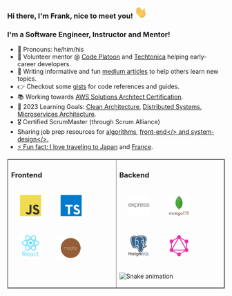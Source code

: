 ### Hi there, I'm Frank, nice to meet you! <img src="https://github.com/frankstepanski/frankstepanski/blob/master/assets/Hi.gif" width="29px" height="29px">

### I'm a Software Engineer, Instructor and Mentor!
- 👨 Pronouns: he/him/his
- 🌱 Volunteer mentor @ <a href="https://www.codeplatoon.org/">Code Platoon</a> and <a href="https://techtonica.org/">Techtonica</a> helping early-career developers. 
-  📝 Writing informative and fun <a href="https://frankstepanski.medium.com/">medium articles</a> to help others learn new topics.
- 👉  Checkout some <a href="https://gist.github.com/frankstepanski">gists</a> for code references and guides.
 - 📚 Working towards <a href="https://aws.amazon.com/certification/certified-solutions-architect-associate/">AWS Solutions Architect Certification</a>.
- 🧠 2023 Learning Goals:  <a href="https://www.amazon.com/Clean-Architecture-Craftsmans-Software-Structure/dp/0134494164">Clean Architecture</a>, <a href="https://www.amazon.com/Understanding-Distributed-Systems-Second-applications/dp/1838430210/">Distributed Systems</a>, <a href="https://www.udemy.com/course/design-microservices-architecture-with-patterns-principles/">Microservices Architecture</a>.
- 🎖️ Certified ScrumMaster (through Scrum Alliance)
- Sharing job prep resources for <a href="https://github.com/frankstepanski/data-structures-and-algorithms">algorithms</a>, <a href="https://github.com/frankstepanski/front-end-interview-handbook">front-end</> and <a href="https://github.com/frankstepanski/system-design-primer">system-design</>.
- ⚡ Fun fact: I love traveling to <a href="https://thebestjapan.com/">Japan</a> and <a href="https://in.france.fr/en">France</a>.

<table width="100%" border="1"><tr><td valign="top">

### Frontend  
<div>  
<img style="margin: 20px" src="assets/javascript-original.svg" alt="JavaScript" height="50" />  
<img style="margin: 20px" src="assets/typescript-original.svg" alt="TypeScript" height="50" />  
<img style="margin: 20px" src="assets/react-original-wordmark.svg" alt="React" height="50" /> 
<img style="margin: 15px" src="assets/mocha.png" alt="Mocha" height="50" />  
</div>

</td><td valign="top">

### Backend  
<div>  
<img style="margin: 20px" src="assets/express-original-wordmark.svg" alt="Express.js" height="50" />  
<img style="margin: 20px" src="assets/mongodb-original-wordmark.svg" alt="MongoDB" height="50" />   
<img style="margin: 20px" src="assets/postgresql-original-wordmark.svg" alt="Postgres" height="50" />  
<img style="margin: 20px" src="assets/graphql.png" alt="GraphQL" height="50" />  
</div>

![Snake animation](https://github.com/frankstepanski/frankstepanski/blob/output/github-contribution-grid-snake.svg)

</td></tr></table>
